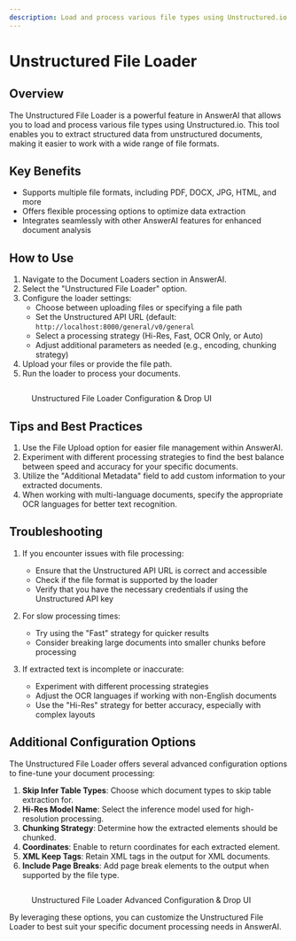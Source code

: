 ```yaml
---
description: Load and process various file types using Unstructured.io
---
```


# Unstructured File Loader

## Overview

The Unstructured File Loader is a powerful feature in AnswerAI that allows you to load and process various file types using Unstructured.io. This tool enables you to extract structured data from unstructured documents, making it easier to work with a wide range of file formats.

## Key Benefits

-   Supports multiple file formats, including PDF, DOCX, JPG, HTML, and more
-   Offers flexible processing options to optimize data extraction
-   Integrates seamlessly with other AnswerAI features for enhanced document analysis

## How to Use

1. Navigate to the Document Loaders section in AnswerAI.
2. Select the "Unstructured File Loader" option.
3. Configure the loader settings:
    - Choose between uploading files or specifying a file path
    - Set the Unstructured API URL (default: `http://localhost:8000/general/v0/general`
    - Select a processing strategy (Hi-Res, Fast, OCR Only, or Auto)
    - Adjust additional parameters as needed (e.g., encoding, chunking strategy)
4. Upload your files or provide the file path.
5. Run the loader to process your documents.

<!-- TODO: Add a screenshot of the Unstructured File Loader configuration interface -->
<figure><img src="/.gitbook/assets/screenshots/unstructuredfileloader.png" alt="" /><figcaption><p> Unstructured File Loader Configuration   &#x26; Drop UI</p></figcaption></figure>

## Tips and Best Practices

1. Use the File Upload option for easier file management within AnswerAI.
2. Experiment with different processing strategies to find the best balance between speed and accuracy for your specific documents.
3. Utilize the "Additional Metadata" field to add custom information to your extracted documents.
4. When working with multi-language documents, specify the appropriate OCR languages for better text recognition.

## Troubleshooting

1. If you encounter issues with file processing:

    - Ensure that the Unstructured API URL is correct and accessible
    - Check if the file format is supported by the loader
    - Verify that you have the necessary credentials if using the Unstructured API key

2. For slow processing times:

    - Try using the "Fast" strategy for quicker results
    - Consider breaking large documents into smaller chunks before processing

3. If extracted text is incomplete or inaccurate:
    - Experiment with different processing strategies
    - Adjust the OCR languages if working with non-English documents
    - Use the "Hi-Res" strategy for better accuracy, especially with complex layouts

## Additional Configuration Options

The Unstructured File Loader offers several advanced configuration options to fine-tune your document processing:

1. **Skip Infer Table Types**: Choose which document types to skip table extraction for.
2. **Hi-Res Model Name**: Select the inference model used for high-resolution processing.
3. **Chunking Strategy**: Determine how the extracted elements should be chunked.
4. **Coordinates**: Enable to return coordinates for each extracted element.
5. **XML Keep Tags**: Retain XML tags in the output for XML documents.
6. **Include Page Breaks**: Add page break elements to the output when supported by the file type.

<!-- TODO: Add a screenshot showcasing the advanced configuration options -->
<figure><img src="/.gitbook/assets/screenshots/unstructuredfileloaderadvanced.png" alt="" /><figcaption><p> Unstructured File Loader Advanced Configuration   &#x26; Drop UI</p></figcaption></figure>

By leveraging these options, you can customize the Unstructured File Loader to best suit your specific document processing needs in AnswerAI.
